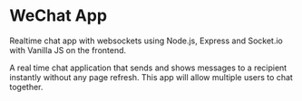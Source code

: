 # WeChat App
Realtime chat app with websockets using Node.js, Express and Socket.io with Vanilla JS on the frontend. 

A real time chat application that sends and shows messages to a recipient instantly without any page refresh. 
This app will allow multiple users to chat together.


